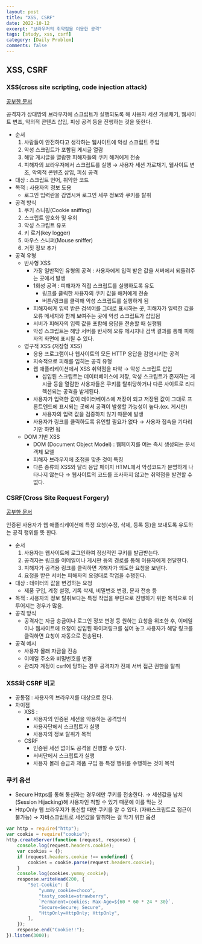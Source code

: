 ```yaml
---
layout: post
title: "XSS, CSRF"
date: 2022-10-12
excerpt: "브라우저의 취약점을 이용한 공격"
tags: [study, xss, csrf]
category: [Daily Problem]
comments: false
---
```


## XSS, CSRF

### XSS(cross site scripting, code injection attack)

[공부한 문서](https://nordvpn.com/ko/blog/xss-attack/)

공격자가 상대방의 브라우저에 스크립트가 실행되도록 해 사용자 세션 가로채기, 웹사이트 변조, 악의적 콘텐츠 삽입, 피싱 공격 등을 진행하는 것을 뜻한다.

-   순서
    1. 사람들이 안전하다고 생각하는 웹사이트에 악성 스크립트 주입
    2. 악성 스크립트가 포함됨 게시글 열람
    3. 해당 게시글을 열람한 피해자들의 쿠키 해커에게 전송
    4. 피해자의 브라우저에서 스크립트를 실행 → 사용자 세션 가로채기, 웹사이트 변조, 악의적 콘텐츠 삽입, 피싱 공격
-   대상 : 스크립트 언어, 취약한 코드
-   목적 : 사용자의 정보 도용
    -   로그인 입력란을 감염시켜 로그인 세부 정보와 쿠키를 탈취
-   공격 방식
    1. 쿠키 스니핑(Cookie sniffing)
    2. 스크립트 암호화 및 우회
    3. 악성 스크립트 유포
    4. 키 로거(key logger)
    5. 마우스 스니퍼(Mouse sniffer)
    6. 거짓 정보 추가
-   공격 유형
    -   반사형 XSS
        -   가장 일반적인 유형의 공격 : 사용자에게 입력 받은 값을 서버에서 되돌려주는 곳에서 발생
        -   1회성 공격 : 피해자가 직접 스크립트를 실행하도록 유도
            -   링크를 클릭한 사용자의 쿠키 값을 해커에게 전송
            -   버튼/링크를 클릭해 악성 스크립트를 실행하게 됨
        -   피해자에게 입력 받은 검색어를 그대로 표시하는 곳, 피해자가 일력한 값을 오류 메세지와 함께 보여주는 곳에 악성 스크립트가 삽입됨
        -   서버가 피해자의 입력 값을 포함해 응답을 전송할 때 실행됨
        -   악성 스크립트는 해당 서버를 반사해 오류 메시지나 검색 결과를 통해 피해자의 화면에 표시될 수 있다.
    -   영구적 XSS (저장형 XSS)
        -   응용 프로그램이나 웹사이트의 모든 HTTP 응답을 감염시키는 공격
        -   지속적으로 피해를 입히는 공격 유형
        -   웹 애플리케이션에서 XSS 취약점을 파악 → 악성 스크립트 삽입
            -   삽입된 스크립트는 데이터베이스에 저장, 악성 스크립트가 존재하는 게시글 등을 열람한 사용자들은 쿠키를 탈취당하거나 다른 사이트로 리디렉션되는 공격을 받게된다.
        -   사용자가 입력한 값이 데이터베이스에 저장이 되고 저장된 값이 그대로 프론트엔드에 표시되는 곳에서 공격이 발생할 가능성이 높다.(ex. 게시판)
            -   사용자의 입력 값을 검증하지 않기 때문에 발생
        -   사용자가 링크를 클릭하도록 유인할 필요가 없다 → 사용자 접속을 기다리기만 하면 됨
    -   DOM 기반 XSS
        -   DOM (Document Object Model) : 웹페이지를 여는 즉시 생성되는 문서 객체 모델
        -   피해자 브라우저에 초점을 맞춘 것이 특징
        -   다른 종류의 XSS와 달리 응답 페이지 HTML에서 악성코드가 분명하게 나타나지 않는다 → 웹사이트의 코드를 조사하지 않고는 취약점을 발견할 수 없다.

### CSRF(Cross Site Request Forgery)

[공부한 문서](https://nordvpn.com/ko/blog/csrf/)

인증된 사용자가 웹 애플리케이션에 특정 요청(수정, 삭제, 등록 등)을 보내도록 유도하는 공격 행위를 뜻 한다.

-   순서
    1. 사용자는 웹사이트에 로그인하여 정상적인 쿠키를 발급받는다.
    2. 공격자는 링크를 이메일이나 게시판 등의 경로를 통해 이용자에게 전달한다.
    3. 피해자가 공격용 링크를 클릭하면 가해자가 의도한 요청을 보낸다.
    4. 요청을 받은 서버는 피해자의 요청대로 작업을 수행한다.
-   대상 : 데이터의 값을 변경하는 요청
    -   제품 구입, 계정 설정, 기록 삭제, 비밀번호 변경, 문자 전송 등
-   목적 : 사용자의 정보 탈취보다는 특정 작업을 무단으로 진행하기 위한 목적으로 이루어지는 경우가 많음.
-   공격 방식
    -   공격자는 자금 송금이나 로그인 정보 변경 등 원하는 요청을 위조한 후, 이메일이나 웹사이트에 요청이 삽입된 하이퍼링크를 심어 놓고 사용자가 해당 링크를 클릭하면 요청이 자동으로 전송된다.
-   공격 예시
    -   사용자 몰래 자금을 전송
    -   이메일 주소와 비밀번호를 변경
    -   관리자 계정이 csrf에 당하는 경우 공격자가 전체 서버 접근 권한을 탈취

### XSS와 CSRF 비교

-   공통점 : 사용자의 브라우저를 대상으로 한다.
-   차이점
    -   XSS :
        -   사용자의 인증된 세션을 악용하는 공격방식
        -   사용자단에서 스크립트가 실행
        -   사용자의 정보 탈취가 목적
    -   CSRF
        -   인증된 세션 없이도 공격을 진행할 수 있다.
        -   서버단에서 스크립트가 실행
        -   사용자 몰래 송금과 제품 구입 등 특정 행위를 수행하는 것이 목적

### 쿠키 옵션

-   Secure
    Https를 통해 통신하는 경우에만 쿠키를 전송한다.
    → 세션값을 납치(Session Hijacking)해 사용자인 척할 수 있기 때문에 이를 막는 것
-   HttpOnly
    웹 브라우저가 통신할 때만 쿠키를 알 수 있다. (자바스크립트로 접근이 불가능)
    → 자바스크립트로 세션값을 탈취하는 걸 막기 위한 옵션

```jsx
var http = require("http");
var cookie = require("cookie");
http.createServer(function (request, response) {
    console.log(request.headers.cookie);
    var cookies = {};
    if (request.headers.cookie !== undefined) {
        cookies = cookie.parse(request.headers.cookie);
    }
    console.log(cookies.yummy_cookie);
    response.writeHead(200, {
        "Set-Cookie": [
            "yummy_cookie=choco",
            "tasty_cookie=strawberry",
            `Permanent=cookies; Max-Age=${60 * 60 * 24 * 30}`,
            "Secure=Secure; Secure",
            "HttpOnly=HttpOnly; HttpOnly",
        ],
    });
    response.end("Cookie!!");
}).listen(3000);
```
